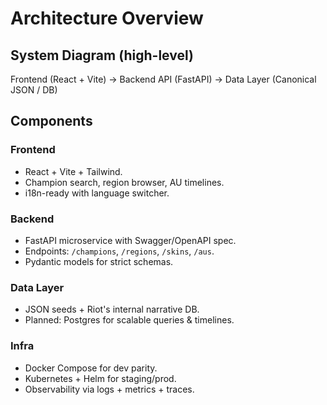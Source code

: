# Architecture Overview

## System Diagram (high-level)
Frontend (React + Vite) → Backend API (FastAPI) → Data Layer (Canonical JSON / DB)

## Components
### Frontend
- React + Vite + Tailwind.
- Champion search, region browser, AU timelines.
- i18n-ready with language switcher.

### Backend
- FastAPI microservice with Swagger/OpenAPI spec.
- Endpoints: `/champions`, `/regions`, `/skins`, `/aus`.
- Pydantic models for strict schemas.

### Data Layer
- JSON seeds + Riot's internal narrative DB.
- Planned: Postgres for scalable queries & timelines.

### Infra
- Docker Compose for dev parity.
- Kubernetes + Helm for staging/prod.
- Observability via logs + metrics + traces.